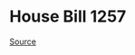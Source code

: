 # House Bill 1257

[Source](http://lawfilesext.leg.wa.gov/biennium/2021-22/Xml/Bills/House%20Bills/1257.xml)